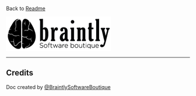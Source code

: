 
Back to [Readme](../readme.md)

![Braintly Logo](./assets/logo.png)

---


## Credits
Doc created by [@BraintlySoftwareBoutique](http://braint.ly) 

